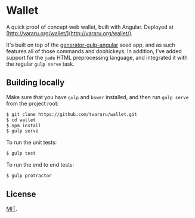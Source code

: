 Wallet
===

A quick proof of concept web wallet, built with Angular. Deployed at [http://vararu.org/wallet/](http://vararu.org/wallet/).

It's built on top of the [generator-gulp-angular](https://github.com/Swiip/generator-gulp-angular) seed app, and as such features all of those commands and doohickeys. In addition, I've added support for the `jade` HTML preprocessing language, and integrated it with the regular `gulp serve` task.

## Building locally

Make sure that you have `gulp` and `bower` installed, and then run `gulp serve` from the project root:

```bash
$ git clone https://github.com/tvararu/wallet.git
$ cd wallet
$ npm install
$ gulp serve
```

To run the unit tests:

```bash
$ gulp test
```

To run the end to end tests:

```bash
$ gulp protractor
```

## License

[MIT](license.txt).
